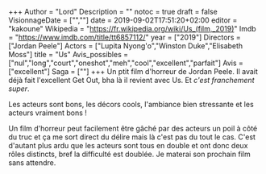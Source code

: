 +++
Author = "Lord"
Description = ""
notoc = true
draft = false
VisionnageDate = ["",""]
date = 2019-09-02T17:51:20+02:00
editor = "kakoune"
Wikipedia = "https://fr.wikipedia.org/wiki/Us_(film,_2019)"
Imdb = "https://www.imdb.com/title/tt6857112/"
year = ["2019"]
Directors = ["Jordan Peele"]
Actors = ["Lupita Nyong'o","Winston Duke","Elisabeth Moss"]
title = "Us"
Avis_possibles = ["nul","long","court","oneshot","meh","cool","excellent","parfait"]
Avis = ["excellent"] 
Saga = [""]
+++
Un ptit film d'horreur de Jordan Peele.
Il avait déjà fait l'excellent Get Out, bha là il revient avec Us.
Et *c'est franchement super*.

Les acteurs sont bons, les décors cools, l'ambiance bien stressante et les acteurs vraiment bons !

Un film d'horreur peut facilement être gâché par des acteurs un poil à côté du truc et ça me sort direct du délire mais là c'est pas du tout le cas.
C'est d'autant plus ardu que les acteurs sont tous en double et ont donc deux rôles distincts, bref la difficulté est doublée.
Je materai son prochain film sans attendre.

